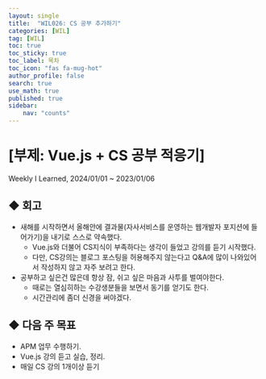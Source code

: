 ```yaml
---
layout: single
title:  "WIL026: CS 공부 추가하기"
categories: [WIL]
tag: [WIL] 
toc: true
toc_sticky: true
toc_label: 목차
toc_icon: "fas fa-mug-hot"
author_profile: false
search: true
use_math: true
published: true
sidebar:
    nav: "counts"
---
```


# [부제: Vue.js + CS 공부 적응기]
Weekly I Learned, 2024/01/01 ~ 2023/01/06
    

## ◆ 회고
- 새해를 시작하면서 올해안에 결과물(자사서비스를 운영하는 웹개발자 포지션에 들어가기)을 내기로 스스로 약속했다.
  - Vue.js와 더불어 CS지식이 부족하다는 생각이 들었고 강의를 듣기 시작했다.
  - 다만, CS강의는 블로그 포스팅을 허용해주지 않는다고 Q&A에 많이 나와있어서 작성하지 않고 자주 보려고 한다.
- 공부하고 싶은건 많은데 항상 잠, 쉬고 싶은 마음과 사투를 벌여야한다. 
  - 때로는 열심히하는 수강생분들을 보면서 동기를 얻기도 한다.
  - 시간관리에 좀더 신경을 써야겠다.

## ◆ 다음 주 목표
- APM 업무 수행하기.
- Vue.js 강의 듣고 실습, 정리.
- 매일 CS 강의 1개이상 듣기
